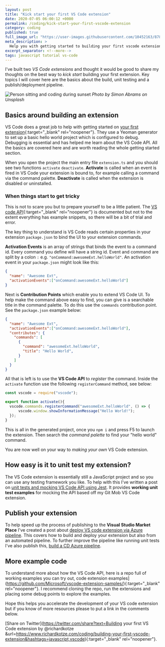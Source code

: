 ```yaml
---
layout: post
title: "Kick start your first VS Code extension"
date: 2020-07-05 06:00:12 +0000
permalink: /coding/kick-start-your-first-vscode-extension
category: coding
published: true
full_image_url: "https://user-images.githubusercontent.com/10452163/87862511-debd5600-c948-11ea-9a32-35b0d42d2bd5.jpg"
meta_description: >
  Help you with getting started to building your first vscode extension
excerpt_separator: <!--more-->
tags: javascript tutorial vs-code
---
```


I've built two *VS Code extensions* and thought it would be good to share my thoughts on the best way to *kick start* building your first extension. Key topics I will cover here are the basics about the build, unit testing and a publish/deployment pipeline. 

<!--more-->

![Person sitting and coding during sunset](https://user-images.githubusercontent.com/10452163/87862511-debd5600-c948-11ea-9a32-35b0d42d2bd5.jpg)
_Photo by Simon Abrams on Unsplash_

## Basics around building an extension

VS Code does a great job to help with getting started on [your first extension](https://code.visualstudio.com/api/get-started/your-first-extension){:target="\_blank" rel="noopener"}. They use a Yeoman generator to set up a basic hello world project which is configured to debug. Debugging is essential and has helped me learn about the VS Code API. All the basics are covered here and are worth reading the whole getting started section.

When you open the project the main entry file `extension.ts` and you should see two functions `activate` `deactivate`. **Activate** is called when an event is fired in VS Code your extension is bound to, for example calling a command via the command palette. **Deactivate** is called when the extension is disabled or uninstalled.

### When things start to get tricky

This is not to scare you but to prepare yourself to be a little patient. The [VS code API](https://code.visualstudio.com/api/references/vscode-api){:target="\_blank" rel="noopener"} is documented but not to the extent everything has example snippets, so there will be a bit of trial and error.

The key thing to understand is VS Code reads certain properties in your extension `package.json` to bind the UI to your extension commands.

**Activation Events** is an array of strings that binds the event to a command id. Every command you define will have a string id. Event and command are split by a colon `:` e.g. `"onCommand:awesomeExt.helloWorld"`. An activation event in your `package.json` might look like this:

```json
{
  "name": "Awesome Ext",
  "activationEvents":["onCommand:awesomeExt.helloWorld"]
}
```

Next is **Contribution Points** which enable you to extend VS Code UI. To help make the command above easy to find, you can give is a searchable title in the command palette. To do this use the `commands` contribution point. See the `package.json` example below:

```json
{
  "name": "Awesome Ext",
  "activationEvents":["onCommand:awesomeExt.helloWorld"],
  "contributes": {
    "commands": [
      {
        "command": "awesomeExt.helloWorld",
        "title": "Hello World",
      }
    ]
  }
}
```

All that is left is to use the **VS Code API** to *register* the command. Inside the `activate` function use the following `registerCommand` method, see below:

```javascript
const vscode = require("vscode");

export function activate(){
  vscode.commands.registerCommand("awesomeExt.helloWorld", () => {
      vscode.window.showInformationMessage("Hello World!");
  });
}
```

This is all in the generated project, once you `npm i` and press F5 to launch the extension. Then search the *command palette* to find your "hello world" command.

You are now well on your way to *making your own* VS Code extension.

## How easy is it to unit test my extension?

The VS Code extension is essentially still a JavaScript project and so you can use any testing framework you like. To help with this I've written a post on [unit tests and mocking VS Code API using Jest](/coding/unit-test-mock-vs-code-extension-api-jest). It provides **working unit test examples** for mocking the API based off my Git Mob VS Code extension.

## Publish your extension

To help speed up the process of publishing to the **Visual Studio Market Place** I've created a post about [deploy VS code extension via Azure pipeline](/coding/deploy-vscode-extension-azure-pipeline). This covers how to build and deploy your extension but also from an automated pipeline. To further improve the pipeline like running unit tests I've also publish this, [build a CD Azure pipeline](/coding/build-ci-azure-pipeline-vscode-extension).

## More example code

To understand more about how the VS Code API, here is a repo full of working examples you can try out, code extension examples](https://github.com/Microsoft/vscode-extension-samples/){:target="\_blank" rel="noopener"}. I recommend cloning the repo, run the extensions and placing some debug points to explore the examples.

Hope this helps you accelerate the development of your VS code extension but if you know of more resources please to put a link in the comments below.

[Share on Twitter](https://twitter.com/share?text=Building your first VS Code extension by @richardkotze &url=https://www.richardkotze.com/coding/building-your-first-vscode-extension&hashtags=javascript,vscode){:target="\_blank" rel="noopener"}.
